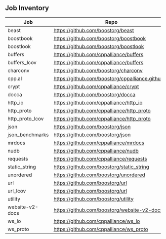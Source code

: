 ## Job Inventory
| Job | Repo | Jenkinsfile |
| --------- | ------------- | ------------- |
| beast | https://github.com/boostorg/beast     | standard_libraries_1 |
| boostbook | https://github.com/boostorg/boostbook | standard_libraries_1 |
| boostlook | https://github.com/boostorg/boostlook | standard_libraries_1 |
| buffers | https://github.com/cppalliance/buffers   | antora_libraries_1 |
| buffers_lcov | https://github.com/cppalliance/buffers | lcov_1 |
| charconv | https://github.com/boostorg/charconv | standard_libraries_1 |
| cpp.al  | https://github.com/boostorg/cppalliance.github.io | cpp_al |
| crypt | https://github.com/cppalliance/crypt | standard_libraries_1 |
| docca | https://github.com/boostorg/docca | standard_libraries_1 |
| http_io | https://github.com/cppalliance/http_io | antora_libraries_1 |
| http_proto | https://github.com/cppalliance/http_proto | antora_libraries_1 |
| http_proto_lcov | https://github.com/cppalliance/http_proto | lcov_1 |
| json | https://github.com/boostorg/json | standard_libraries_1 |
| json_benchmarks | https://github.com/boostorg/json | json_benchmarks_1 |
| mrdocs | https://github.com/cppalliance/mrdocs | antora_libraries_1 |
| nudb | https://github.com/cppalliance/nudb | standard_libraries_1 |
| requests | https://github.com/cppalliance/requests | standard_libraries_1 |
| static_string | https://github.com/boostorg/static_string | standard_libraries_1 |
| unordered | https://github.com/boostorg/unordered | antora_separate_1 |
| url | https://github.com/boostorg/url | antora_libraries_1 |
| url_lcov | https://github.com/boostorg/url | lcov_1 |
| utility | https://github.com/boostorg/utility | standard_libraries_1 |
| website-v2-docs | https://github.com/boostorg/website-v2-docs | website_v2_docs_1 |
| ws_io | https://github.com/cppalliance/ws_io | antora_libraries_1 |
| ws_proto | https://github.com/cppalliance/ws_proto | antora_libraries_1 |
